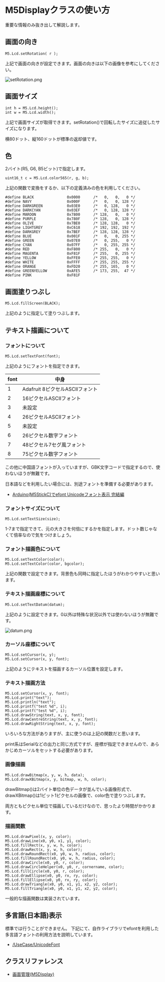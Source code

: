 # M5Displayクラスの使い方

重要な情報のみ抜き出して解説します。

## 画面の向き
```
M5.Lcd.setRotation( r );
```

上記で画面の向きが設定できます。画面の向きは以下の画像を参考にしてください。

![setRotation.png](images/setRotation.png)

## 画面サイズ
```
int h = M5.Lcd.height();
int w = M5.Lcd.width();
```

上記で画面サイズが取得できます。setRotation()で回転したサイズに追従したサイズになります。

横80ドット、縦160ドットが標準の返却値です。

## 色

2バイト(R5, G6, B5ビット)で指定します。

```
uint16_t c = M5.Lcd.color565(r, g, b);
```

上記の関数で変換をするか、以下の定義済みの色を利用してください。

```
#define BLACK               0x0000      /*   0,   0,   0 */
#define NAVY                0x000F      /*   0,   0, 128 */
#define DARKGREEN           0x03E0      /*   0, 128,   0 */
#define DARKCYAN            0x03EF      /*   0, 128, 128 */
#define MAROON              0x7800      /* 128,   0,   0 */
#define PURPLE              0x780F      /* 128,   0, 128 */
#define OLIVE               0x7BE0      /* 128, 128,   0 */
#define LIGHTGREY           0xC618      /* 192, 192, 192 */
#define DARKGREY            0x7BEF      /* 128, 128, 128 */
#define BLUE                0x001F      /*   0,   0, 255 */
#define GREEN               0x07E0      /*   0, 255,   0 */
#define CYAN                0x07FF      /*   0, 255, 255 */
#define RED                 0xF800      /* 255,   0,   0 */
#define MAGENTA             0xF81F      /* 255,   0, 255 */
#define YELLOW              0xFFE0      /* 255, 255,   0 */
#define WHITE               0xFFFF      /* 255, 255, 255 */
#define ORANGE              0xFD20      /* 255, 165,   0 */
#define GREENYELLOW         0xAFE5      /* 173, 255,  47 */
#define PINK                0xF81F
```

## 画面塗りつぶし
```
M5.Lcd.fillScreen(BLACK);
```

上記のように指定して塗りつぶします。

## テキスト描画について

### フォントについて

```
M5.Lcd.setTextFont(font);
```

上記のようにフォントを指定できます。

| font | 中身                            |
|------|---------------------------------|
| 1    | Adafruit 8ピクセルASCIIフォント |
| 2    | 16ピクセルASCIIフォント         |
| 3    | 未設定                          |
| 4    | 26ピクセルASCIIフォント         |
| 5    | 未設定                          |
| 6    | 26ピクセル数字フォント          |
| 7    | 48ピクセル7セグ風フォント       |
| 8    | 75ピクセル数字フォント          |

この他に中国語フォントが入っていますが、GBK文字コードで指定するので、使わないほうが無難です。

日本語などを利用したい場合には、別途フォントを準備する必要があります。

- [Arduino(M5StickC)でefont Unicodeフォント表示 完結編](https://lang-ship.com/blog/?p=646)

### フォントサイズについて

```
M5.Lcd.setTextSize(size);
```

1-7まで指定できて、元の大きさを何倍にするかを指定します。ドット数じゃなくて倍率なので気をつけましょう。

### フォント描画色について

```
M5.Lcd.setTextColor(color);
M5.Lcd.setTextColor(color, bgcolor);
```

上記の関数で設定できます。背景色も同時に指定したほうがわかりやすいと思います。

### テキスト描画座標について
```
M5.Lcd.setTextDatum(datum);
```

上記のように設定できます。0以外は特殊な状況以外では使わないほうが無難です。

![datum.png](images/datum.png)

### カーソル座標について
```
M5.Lcd.setCursor(x, y);
M5.Lcd.setCursor(x, y, font);
```

上記のようにテキストを描画するカーソル位置を設定します。

### テキスト描画方法
```
M5.Lcd.setCursor(x, y, font);
M5.Lcd.print("text");
M5.Lcd.println("text");
M5.Lcd.printf("test %d", i);
M5.Lcd.printf("test %d", i);
M5.Lcd.drawString(text, x, y, font);
M5.Lcd.drawCentreString(text, x, y, font);
M5.Lcd.drawRightString(text, x, y, font);
```

いろいろな方法がありますが、主に使うのは上記の関数だと思います。

print系はSerialなどの出力と同じ方式ですが、座標が指定できませんので、あらかじめカーソルをセットする必要があります。

### 画像描画
```
M5.Lcd.drawBitmap(x, y, w, h, data);
M5.Lcd.drawXBitmap(x, y, bitmap, w, h, color);
```

drawBitmap()は2バイト単位の色データが並んでいる画像形式で、drawXBitmap()は1ビット1ピクセルの画像で、color色で塗りつぶします。

両方ともピクセル単位で描画しているだけなので、思ったより時間がかかります。

### 描画関数
```
M5.Lcd.drawPixel(x, y, color);
M5.Lcd.drawLine(x0, y0, x1, y1, color);
M5.Lcd.fillRect(x, y, w, h, color);
M5.Lcd.drawRect(x, y, w, h, color);
M5.Lcd.drawRoundRect(x0, y0, w, h, radius, color);
M5.Lcd.fillRoundRect(x0, y0, w, h, radius, color);
M5.Lcd.drawCircle(x0, y0, r, color);
M5.Lcd.drawCircleHelper(x0, y0, r, cornername, color);
M5.Lcd.fillCircle(x0, y0, r, color);
M5.Lcd.drawEllipse(x0, y0, rx, ry, color);
M5.Lcd.fillEllipse(x0, y0, rx, ry, color);
M5.Lcd.drawTriangle(x0, y0, x1, y1, x2, y2, color);
M5.Lcd.fillTriangle(x0, y0, x1, y1, x2, y2, color);
```

一般的な描画関数は実装されています。

## 多言語(日本語)表示

標準では行うことができません。
下記にて、自作ライブラリでefontを利用した多言語フォントの利用方法を説明しています。

- [/UseCase/UnicodeFont](../../UseCase/UnicodeFont/)

## クラスリファレンス
- [画面管理(M5Display)](../../Class/M5Display/)
